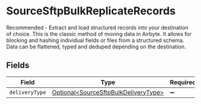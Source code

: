 # SourceSftpBulkReplicateRecords

Recommended - Extract and load structured records into your destination of choice. This is the classic method of moving data in Airbyte. It allows for blocking and hashing individual fields or files from a structured schema. Data can be flattened, typed and deduped depending on the destination.


## Fields

| Field                                                                                      | Type                                                                                       | Required                                                                                   | Description                                                                                |
| ------------------------------------------------------------------------------------------ | ------------------------------------------------------------------------------------------ | ------------------------------------------------------------------------------------------ | ------------------------------------------------------------------------------------------ |
| `deliveryType`                                                                             | [Optional\<SourceSftpBulkDeliveryType>](../../models/shared/SourceSftpBulkDeliveryType.md) | :heavy_minus_sign:                                                                         | N/A                                                                                        |